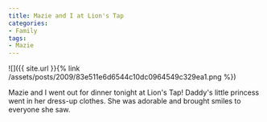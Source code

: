 ```yaml
---
title: Mazie and I at Lion's Tap
categories:
- Family
tags:
- Mazie
---
```


![]({{ site.url }}{% link /assets/posts/2009/83e511e6d6544c10dc0964549c329ea1.png %})
  



Mazie and I went out for dinner tonight at Lion's Tap! Daddy's little princess went in her dress-up clothes. She was adorable and brought smiles to everyone she saw.

